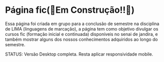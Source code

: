 <h1>Página fic(🚧Em Construção!!🚧)</h1>
<p>Essa página foi criada em grupo para a conclusão de semestre na disciplina de LIMA (linguagens de marcação), a página tem como objetivo divulgar os cursos fic
(formação inicial e continuada) disponíveis no senai de jandira, e também mostrar alguns dos nossos conhecimentos adquiridos ao longo do semestre.</p>

<p>STATUS: Versão Desktop completa. Resta aplicar responsividade mobile.</p>
